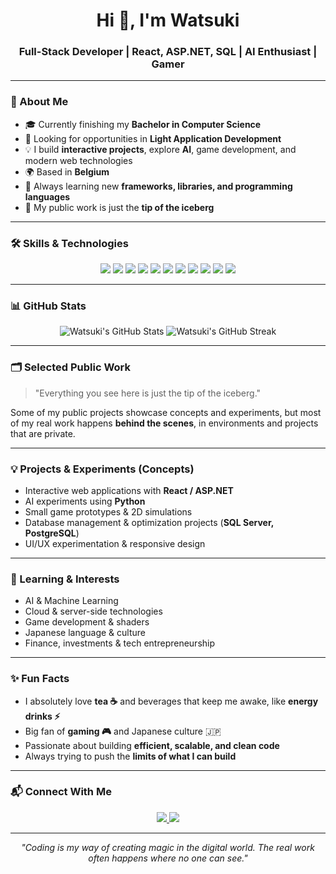 <!-- ========================== -->
<!-- WATSUKI - GITHUB PROFILE README -->
<!-- ========================== -->

<h1 align="center">Hi 👋, I'm Watsuki</h1>
<h3 align="center">Full-Stack Developer | React, ASP.NET, SQL | AI Enthusiast | Gamer</h3>

---

### 🚀 About Me
- 🎓 Currently finishing my **Bachelor in Computer Science**  
- 💼 Looking for opportunities in **Light Application Development**  
- 💡 I build **interactive projects**, explore **AI**, game development, and modern web technologies  
- 🌍 Based in **Belgium**  
- 🌱 Always learning new **frameworks, libraries, and programming languages**  
- 🔗 My public work is just the **tip of the iceberg**  

---

### 🛠️ Skills & Technologies
<p align="center">
  <img src="https://img.shields.io/badge/C-239120?style=for-the-badge&logo=c&logoColor=white" />
  <img src="https://img.shields.io/badge/C%23-239120?style=for-the-badge&logo=c-sharp&logoColor=white" />
  <img src="https://img.shields.io/badge/React-61DAFB?style=for-the-badge&logo=react&logoColor=black" />
  <img src="https://img.shields.io/badge/ASP.NET-512BD4?style=for-the-badge&logo=dot-net&logoColor=white" />
  <img src="https://img.shields.io/badge/SQL-00758F?style=for-the-badge&logo=postgresql&logoColor=white" />
  <img src="https://img.shields.io/badge/JavaScript-F7DF1E?style=for-the-badge&logo=javascript&logoColor=black" />
  <img src="https://img.shields.io/badge/Python-3776AB?style=for-the-badge&logo=python&logoColor=white" />
  <img src="https://img.shields.io/badge/HTML5-E34F26?style=for-the-badge&logo=html5&logoColor=white" />
  <img src="https://img.shields.io/badge/CSS3-1572B6?style=for-the-badge&logo=css3&logoColor=white" />
  <img src="https://img.shields.io/badge/Git-F05032?style=for-the-badge&logo=git&logoColor=white" />
  <img src="https://img.shields.io/badge/GitHub-181717?style=for-the-badge&logo=github&logoColor=white" />
</p>

---

### 📊 GitHub Stats
<p align="center">
  <img src="https://github-readme-stats.vercel.app/api?username=Watsuki&show_icons=true&theme=radical&hide=prs" alt="Watsuki's GitHub Stats" />
  <img src="https://github-readme-streak-stats.herokuapp.com/?user=Watsuki&theme=radical" alt="Watsuki's GitHub Streak" />
</p>

---

### 🗂️ Selected Public Work
> "Everything you see here is just the tip of the iceberg."  

Some of my public projects showcase concepts and experiments, but most of my real work happens **behind the scenes**, in environments and projects that are private.  

---

### 💡 Projects & Experiments (Concepts)
- Interactive web applications with **React / ASP.NET**  
- AI experiments using **Python**  
- Small game prototypes & 2D simulations  
- Database management & optimization projects (**SQL Server, PostgreSQL**)  
- UI/UX experimentation & responsive design  

---

### 🌱 Learning & Interests
- AI & Machine Learning  
- Cloud & server-side technologies  
- Game development & shaders  
- Japanese language & culture  
- Finance, investments & tech entrepreneurship  

---

### ✨ Fun Facts
- I absolutely love **tea ☕** and beverages that keep me awake, like **energy drinks ⚡**
- Big fan of **gaming 🎮** and Japanese culture 🇯🇵  
- Passionate about building **efficient, scalable, and clean code**  
- Always trying to push the **limits of what I can build**  

---

### 📬 Connect With Me
<p align="center">
  <a href="https://www.linkedin.com/in/corentin-van-geel-96b059252/" target="_blank">
    <img src="https://img.shields.io/badge/LinkedIn-0A66C2?style=for-the-badge&logo=linkedin&logoColor=white" />
  </a>
  <a href="mailto:corentin.vangeel@gmail.com">
    <img src="https://img.shields.io/badge/Email-D14836?style=for-the-badge&logo=gmail&logoColor=white" />
  </a>
</p>

---

<p align="center">
  <i>"Coding is my way of creating magic in the digital world. The real work often happens where no one can see."</i>
</p>
